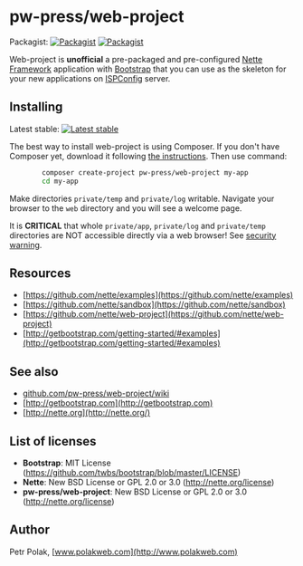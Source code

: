 # pw-press/web-project

Packagist:
[![Packagist](https://img.shields.io/packagist/dm/pw-press/web-project.svg)](https://packagist.org/packages/pw-press/web-project)
[![Packagist](https://img.shields.io/packagist/dt/pw-press/web-project.svg)](https://packagist.org/packages/pw-press/web-project)

Web-project is **unofficial** a pre-packaged and pre-configured [Nette Framework](http://nette.org) application with [Bootstrap](http://getbootstrap.com/)
that you can use as the skeleton for your new applications on [ISPConfig](http://www.ispconfig.org) server.


## Installing

Latest stable: [![Latest stable](https://img.shields.io/packagist/v/pw-press/web-project.svg?style=plastic)](https://github.com/pw-press/web-project/releases)

The best way to install web-project is using Composer. If you don't have Composer yet, download
it following [the instructions](http://doc.nette.org/composer). Then use command:

```bash
		composer create-project pw-press/web-project my-app
		cd my-app
```

Make directories `private/temp` and `private/log` writable. Navigate your browser
to the `web` directory and you will see a welcome page.

It is **CRITICAL** that whole `private/app`, `private/log` and `private/temp` directories are NOT accessible
directly via a web browser! See [security warning](http://nette.org/security-warning).


## Resources

- [https://github.com/nette/examples](https://github.com/nette/examples)
- [https://github.com/nette/sandbox](https://github.com/nette/sandbox)
- [https://github.com/nette/web-project](https://github.com/nette/web-project)
- [http://getbootstrap.com/getting-started/#examples](http://getbootstrap.com/getting-started/#examples)


## See also

- [github.com/pw-press/web-project/wiki](https://github.com/pw-press/web-project/wiki)
- [http://getbootstrap.com](http://getbootstrap.com)
- [http://nette.org](http://nette.org/)


## List of licenses

- **Bootstrap**: MIT License (https://github.com/twbs/bootstrap/blob/master/LICENSE)
- **Nette**: New BSD License or GPL 2.0 or 3.0 (http://nette.org/license)
- **pw-press/web-project**: New BSD License or GPL 2.0 or 3.0 (http://nette.org/license)


## Author

Petr Polak, [www.polakweb.com](http://www.polakweb.com)
